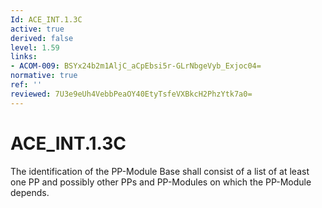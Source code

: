 ```yaml
---
Id: ACE_INT.1.3C
active: true
derived: false
level: 1.59
links:
- ACOM-009: BSYx24b2m1AljC_aCpEbsi5r-GLrNbgeVyb_Exjoc04=
normative: true
ref: ''
reviewed: 7U3e9eUh4VebbPeaOY40EtyTsfeVXBkcH2PhzYtk7a0=
---
```


# ACE_INT.1.3C

The identification of the PP-Module Base shall consist of a list of at least one PP and possibly other PPs and PP-Modules on which the PP-Module depends.